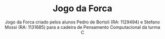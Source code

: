<h1 align="center">Jogo da Forca</h1>

<p align="center">Jogo da Forca criado pelos alunos Pedro de Bortoli (RA: 1129494) e Stefano Mossi (RA: 1131685) para a cadeira de Pensamento Computacional da turma C</p>
